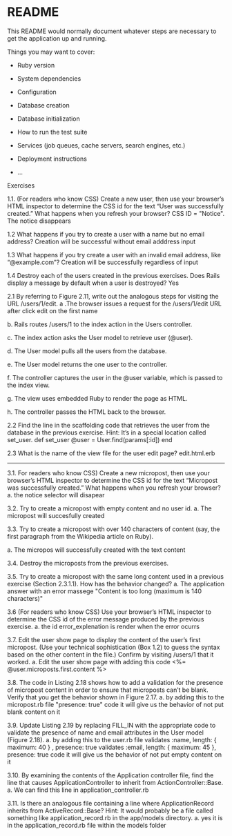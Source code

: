# README

This README would normally document whatever steps are necessary to get the
application up and running.

Things you may want to cover:

* Ruby version

* System dependencies

* Configuration

* Database creation

* Database initialization

* How to run the test suite

* Services (job queues, cache servers, search engines, etc.)

* Deployment instructions

* ...

Exercises

1.1. (For readers who know CSS) Create a new user, then use your browser’s HTML inspector to determine the CSS id for the text “User was successfully created.” What happens when you refresh your browser?
CSS ID = "Notice". The notice disappears

1.2 What happens if you try to create a user with a name but no email address?
Creation will be successful without email adddress input

1.3 What happens if you try create a user with an invalid email address, like “@example.com”?
Creation will be successfully regardless of input

1.4 Destroy each of the users created in the previous exercises. Does Rails display a message by default when a user is destroyed?
Yes


2.1 By referring to Figure 2.11, write out the analogous steps for visiting the URL /users/1/edit.
a .The browser issues a request for the /users/1/edit URL after click edit on the first name

b. Rails routes /users/1 to the index action in the Users controller.

c. The index action asks the User model to retrieve user (@user).

d. The User model pulls all the users from the database.

e. The User model returns the one user to the controller.

f. The controller captures the user in the @user variable, which is passed to the index view.

g. The view uses embedded Ruby to render the page as HTML.

h. The controller passes the HTML back to the browser.

2.2 Find the line in the scaffolding code that retrieves the user from the database in the previous exercise. Hint: It’s in a special location called set_user.
def set_user
  @user = User.find(params[:id])
end


2.3 What is the name of the view file for the user edit page?
edit.html.erb



__________________________________

3.1. For readers who know CSS) Create a new micropost, then use your browser’s HTML inspector to determine the CSS id for the text “Micropost was successfully created.” What happens when you refresh your browser?
a. the notice selector will disapear

3.2. Try to create a micropost with empty content and no user id.
a. The micropost will succesfully created

3.3. Try to create a micropost with over 140 characters of content (say, the first paragraph from the Wikipedia article on Ruby).

a. The micropos will successfully created with the text content

3.4. Destroy the microposts from the previous exercises.

3.5. Try to create a micropost with the same long content used in a previous exercise (Section 2.3.1.1). How has the behavior changed?
a. The application answer with an error massege "Content is too long (maximum is 140 characters)"

3.6 (For readers who know CSS) Use your browser’s HTML inspector to determine the CSS id of the error message produced by the previous exercise.
a. the id error_explenation is render when the error ocurrs


3.7. Edit the user show page to display the content of the user’s first micropost. (Use your technical sophistication (Box 1.2) to guess the syntax based on the other content in the file.) Confirm by visiting /users/1 that it worked.
a. Edit the user show page with adding this code <%= @user.microposts.first.content %>

3.8. The code in Listing 2.18 shows how to add a validation for the presence of micropost content in order to ensure that microposts can’t be blank. Verify that you get the behavior shown in Figure 2.17.
a. by adding this to the micropost.rb file "presence: true" code it will give us the behavior of not put blank content on it

3.9. Update Listing 2.19 by replacing FILL_IN with the appropriate code to validate the presence of name and email attributes in the User model (Figure 2.18).
a. by adding this to the user.rb file  validates :name, length: { maximum: 40 } , presence: true
validates :email, length: { maximum: 45 }, presence: true code it will give us the behavior of not put empty content on it

3.10. By examining the contents of the Application controller file, find the line that causes ApplicationController to inherit from ActionController::Base.
a. We can find this line in application_controller.rb

3.11. Is there an analogous file containing a line where ApplicationRecord inherits from ActiveRecord::Base? Hint: It would probably be a file called something like application_record.rb in the app/models directory.
a. yes it is in the application_record.rb file within the models folder
